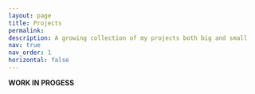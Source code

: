 ```yaml
---
layout: page
title: Projects
permalink: 
description: A growing collection of my projects both big and small
nav: true
nav_order: 1
horizontal: false
---
```

**WORK IN PROGESS**
